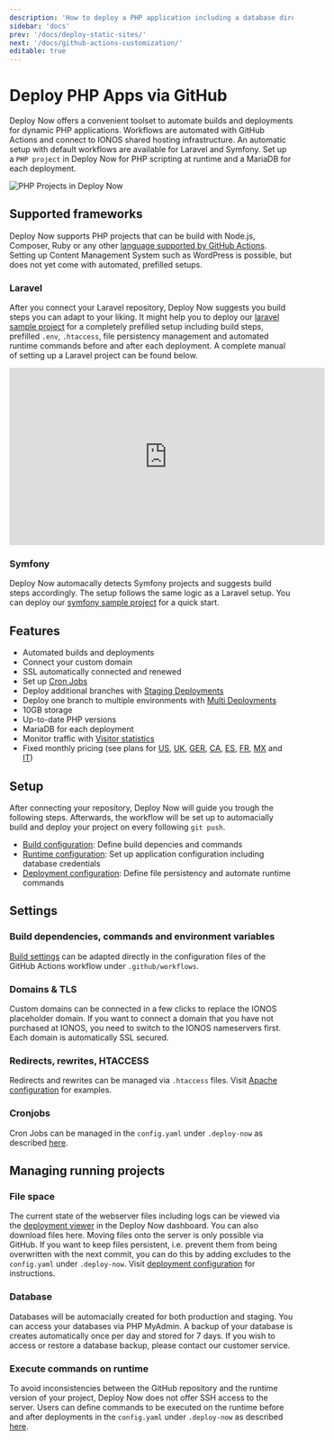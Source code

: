 ```yaml
---
description: 'How to deploy a PHP application including a database directly via GitHub. Including smart setups for Laravel and Symfony, build automation and staging.'
sidebar: 'docs'
prev: '/docs/deploy-static-sites/'
next: '/docs/github-actions-customization/'
editable: true
---
```

# Deploy PHP Apps via GitHub

Deploy Now offers a convenient toolset to automate builds and deployments for dynamic PHP applications. Workflows are automated with GitHub Actions and connect to IONOS shared hosting infrastructure. An automatic setup with default workflows are available for Laravel and Symfony. Set up a `PHP project` in Deploy Now for PHP scripting at runtime and a MariaDB for each deployment. 

![PHP Projects in Deploy Now](/04_PHP_apps_via_GitHub.gif)

## Supported frameworks
Deploy Now supports PHP projects that can be build with Node.js, Composer, Ruby or any other [language supported by GitHub Actions](https://docs.github.com/en/get-started/learning-about-github/github-language-support). Setting up Content Management System such as WordPress is possible, but does not yet come with automated, prefilled setups. 

### Laravel
After you connect your Laravel repository, Deploy Now suggests you build steps you can adapt to your liking. It might help you to deploy our [laravel sample project](/docs/framework-samples/#laravel-sample) for a completely prefilled setup including build steps, prefilled `.env`, `.htaccess`, file persistency management and automated runtime commands before and after each deployment. A complete manual of setting up a Laravel project can be found below.

<iframe width="560" height="315" src="https://www.youtube-nocookie.com/embed/otSwpzsoZss" title="YouTube video player" frameborder="0" allow="accelerometer; autoplay; clipboard-write; encrypted-media; gyroscope; picture-in-picture" allowfullscreen></iframe>

### Symfony
Deploy Now automacally detects Symfony projects and suggests build steps accordingly. The setup follows the same logic as a Laravel setup. You can deploy our [symfony sample project](/docs/framework-samples/#symfony-sample) for a quick start.

## Features
- Automated builds and deployments
- Connect your custom domain
- SSL automatically connected and renewed 
- Set up [Cron Jobs](/docs/cronjobs/)
- Deploy additional branches with [Staging Deployments](/docs/staging-deployments/)
- Deploy one branch to multiple environments with [Multi Deployments](/docs/staging-deployments/)
- 10GB storage
- Up-to-date PHP versions
- MariaDB for each deployment
- Monitor traffic with [Visitor statistics](/docs/visitor-statistics/)
- Fixed monthly pricing (see plans for [US](https://www.ionos.com/hosting/deploy-now), [UK](https://www.ionos.co.uk/hosting/deploy-now), [GER](https://www.ionos.de/hosting/deploy-now), [CA](https://www.ionos.ca/hosting/deploy-now), [ES](https://www.ionos.es/alojamiento/deploy-now), [FR](https://www.ionos.fr/hebergement/deploy-now), [MX](https://www.ionos.mx/alojamiento/deploy-now) and [IT](https://www.ionos.it/hosting/deploy-now))

## Setup
After connecting your repository, Deploy Now will guide you trough the following steps. Afterwards, the workflow will be set up to automacially build and deploy your project on every following `git push`.

- [Build configuration](/docs/github-actions-customization/): Define build depencies and commands
- [Runtime configuration](/docs/runtime-configuration/): Set up application configuration including database credentials
- [Deployment configuration](/docs/deployment-configuration/): Define file persistency and automate runtime commands

## Settings

### Build dependencies, commands and environment variables
[Build settings](/docs/github-actions-customization/) can be adapted directly in the configuration files of the GitHub Actions workflow under `.github/workflows`. 

### Domains & TLS
Custom domains can be connected in a few clicks to replace the IONOS placeholder domain. If you want to connect a domain that you have not purchased at IONOS, you need to switch to the IONOS nameservers first. Each domain is automatically SSL secured.

### Redirects, rewrites, HTACCESS
Redirects and rewrites can be managed via `.htaccess` files. Visit [Apache configuration](/docs/apache-configuration-htaccess) for examples.

### Cronjobs
Cron Jobs can be managed in the `config.yaml` under `.deploy-now` as described [here](/docs/cronjobs/).

## Managing running projects

### File space
The current state of the webserver files including logs can be viewed via the [deployment viewer](/docs/deployment-viewer) in the Deploy Now dashboard. You can also download files here. Moving files onto the server is only possible via GitHub. If you want to keep files persistent, i.e. prevent them from being overwritten with the next commit, you can do this by adding excludes to the `config.yaml` under `.deploy-now`. Visit [deployment configuration](/docs/deployment-configuration/) for instructions.

### Database
Databases will be automacially created for both production and staging. You can access your databases via PHP MyAdmin. A backup of your database is creates automatically once per day and stored for 7 days. If you wish to access or restore a database backup, please contact our customer service. 

### Execute commands on runtime
To avoid inconsistencies between the GitHub repository and the runtime version of your project, Deploy Now does not offer SSH access to the server. Users can define commands to be executed on the runtime before and after deployments in the `config.yaml` under `.deploy-now` as described [here](/docs/deployment-configuration/).
